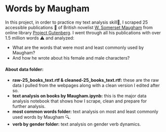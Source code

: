 # Words by Maugham

In this project, in order to practice my text analysis skill🧐, I scraped 25 accessible publications 📖 of British novelist [W. Somerset Maugham](https://en.wikipedia.org/wiki/W._Somerset_Maugham) from online library [Project Gutenberg](https://www.gutenberg.org/ebooks/author/126). I went through all his publications with over 1.5 million words ⚠️ and analyzed: 

- What are the words that were most and least commonly used by Maugham? 
- And how he wrote about his female and male characters? 

#### About data folder:
- **raw-25_books_text.rtf & cleaned-25_books_text.rtf:** these are the raw data I pulled from the webpages along with a clean version I edited after so.
- **text analysis on books by Maugham.ipynb:** this is the major data analysis notebook that shows how I scrape, clean and prepare for further analysis.
- **most common words folder:** text analysis on most and least commonly used words by Maugham 🔍.
- **verb by gender folder:** text analysis on gender verb dynamics.
